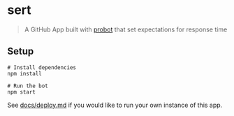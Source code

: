 # sert

> A GitHub App built with [probot](https://github.com/probot/probot) that set expectations for response time

## Setup

```
# Install dependencies
npm install

# Run the bot
npm start
```

See [docs/deploy.md](docs/deploy.md) if you would like to run your own instance of this app.
